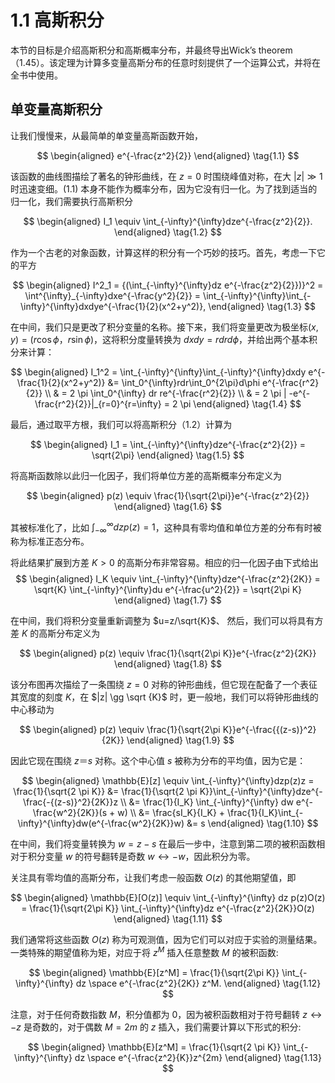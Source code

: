 # 1.1 高斯积分

本节的目标是介绍高斯积分和高斯概率分布，并最终导出Wick’s theorem（1.45）。该定理为计算多变量高斯分布的任意时刻提供了一个运算公式，并将在全书中使用。

## 单变量高斯积分
让我们慢慢来，从最简单的单变量高斯函数开始，

$$
\begin{aligned}
e^{-\frac{z^2}{2}}
\end{aligned}
\tag{1.1}
$$

该函数的曲线图描绘了著名的钟形曲线，在 $z=0$ 时围绕峰值对称，在大 $|z| \gg 1$ 时迅速变细。(1.1) 本身不能作为概率分布，因为它没有归一化。为了找到适当的归一化，我们需要执行高斯积分

$$
\begin{aligned}
I_1 \equiv \int_{-\infty}^{\infty}dze^{-\frac{z^2}{2}}.
\end{aligned}
\tag{1.2}
$$

作为一个古老的对象函数，计算这样的积分有一个巧妙的技巧。首先，考虑一下它的平方

$$
\begin{aligned}
I^2_1 = {(\int_{-\infty}^{\infty}dz e^{-\frac{z^2}{2}})}^2 = \int^{\infty}_{-\infty}dxe^{-\frac{y^2}{2}} = \int_{-\infty}^{\infty}\int_{-\infty}^{\infty}dxdye^{-\frac{1}{2}(x^2+y^2)},
\end{aligned} 
\tag{1.3}
$$

在中间，我们只是更改了积分变量的名称。接下来，我们将变量更改为极坐标$(x,y)=(r \cos \phi，r \sin \phi)$，这将积分度量转换为 $dxdy=rdrd \phi$，并给出两个基本积分来计算：

$$
\begin{aligned}
I_1^2 = \int_{-\infty}^{\infty}\int_{-\infty}^{\infty}dxdy e^{-\frac{1}{2}(x^2+y^2)} &= \int_0^{\infty}rdr\int_0^{2\pi}d\phi e^{-\frac{r^2}{2}} \\
& = 2 \pi \int_0^{\infty} dr re^{-\frac{r^2}{2}} \\
& = 2 \pi | -e^{-\frac{r^2}{2}}|_{r=0}^{r=\infty} = 2 \pi
\end{aligned}
\tag{1.4}
$$

最后，通过取平方根，我们可以将高斯积分（1.2）计算为

$$
\begin{aligned}
I_1 = \int_{-\infty}^{\infty}dze^{-\frac{z^2}{2}} = \sqrt{2\pi}
\end{aligned}
\tag{1.5}
$$

将高斯函数除以此归一化因子，我们将单位方差的高斯概率分布定义为

$$
\begin{aligned}
p(z) \equiv \frac{1}{\sqrt{2\pi}}e^{-\frac{z^2}{2}}
\end{aligned}
\tag{1.6}
$$

其被标准化了，比如 $\int_{-\infty}^{\infty}dzp(z) = 1$，这种具有零均值和单位方差的分布有时被称为标准正态分布。

将此结果扩展到方差 $K > 0$ 的高斯分布非常容易。相应的归一化因子由下式给出
$$
\begin{aligned}
I_K \equiv \int_{-\infty}^{\infty}dze^{-\frac{z^2}{2K}} = \sqrt{K} \int_{-\infty}^{\infty}du e^{-\frac{u^2}{2}} = \sqrt{2\pi K}
\end{aligned}
\tag{1.7}
$$

在中间，我们将积分变量重新调整为 $u=z/\sqrt{K}$、 然后，我们可以将具有方差 $K$ 的高斯分布定义为

$$
\begin{aligned}
p(z) \equiv \frac{1}{\sqrt{2\pi K}}e^{-\frac{z^2}{2K}}
\end{aligned}
\tag{1.8}
$$

该分布图再次描绘了一条围绕 $z=0$ 对称的钟形曲线，但它现在配备了一个表征其宽度的刻度 $K$，在 $|z| \gg \sqrt {K}$ 时，更一般地，我们可以将钟形曲线的中心移动为

$$
\begin{aligned}
p(z) \equiv \frac{1}{\sqrt{2\pi K}}e^{-\frac{{(z-s)}^2}{2K}}
\end{aligned}
\tag{1.9}
$$

因此它现在围绕 $z＝s$ 对称。这个中心值 $s$ 被称为分布的平均值，因为它是：

$$
\begin{aligned}
\mathbb{E}[z] \equiv \int_{-\infty}^{\infty}dzp(z)z = \frac{1}{\sqrt{2 \pi K}} &= \frac{1}{\sqrt{2 \pi K}}\int_{-\infty}^{\infty}dze^{-\frac{-{(z-s)}^2}{2K}}z \\
&= \frac{1}{I_K} \int_{-\infty}^{\infty} dw e^{-\frac{w^2}{2K}}(s + w) \\
&= \frac{sI_K}{I_K} + \frac{1}{I_K}\int_{-\infty}^{\infty}dw(e^{-\frac{w^2}{2K}}w)
&= s
\end{aligned}
\tag{1.10}
$$

在中间，我们将变量转换为 $w = z-s$ 在最后一步中，注意到第二项的被积函数相对于积分变量 $w$ 的符号翻转是奇数 $w \leftrightarrow -w$，因此积分为零。

关注具有零均值的高斯分布，让我们考虑一般函数 $O(z)$ 的其他期望值，即

$$
\begin{aligned}
\mathbb{E}[O(z)] \equiv \int_{-\infty}^{\infty} dz p(z)O(z) = \frac{1}{\sqrt{2\pi K}} \int_{-\infty}^{\infty}dz e^{-\frac{z^2}{2K}}O(z)
\end{aligned}
\tag{1.11}
$$

我们通常将这些函数 $O(z)$ 称为可观测值，因为它们可以对应于实验的测量结果。一类特殊的期望值称为矩，对应于将 $z^M$ 插入任意整数 $M$ 的被积函数:

$$
\begin{aligned}
\mathbb{E}[z^M] = \frac{1}{\sqrt{2\pi K}} \int_{-\infty}^{\infty} dz \space e^{-\frac{z^2}{2K}} z^M.
\end{aligned}
\tag{1.12}
$$

注意，对于任何奇数指数 $M$，积分值都为 0，因为被积函数相对于符号翻转 $z \leftrightarrow -z$ 是奇数的，对于偶数 $M = 2m$ 的 $z$ 插入，我们需要计算以下形式的积分:

$$
\begin{aligned}
\mathbb{E}[z^M] = \frac{1}{\sqrt{2 \pi K}} \int_{-\infty}^{\infty} dz \space e^{-\frac{z^2}{K}}z^{2m}
\end{aligned}
\tag{1.13}
$$